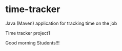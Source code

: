 # time-tracker
Java (Maven) application for tracking time on the job

Time tracker project1

Good morning Students!!!

